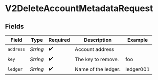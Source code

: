 # V2DeleteAccountMetadataRequest


## Fields

| Field               | Type                | Required            | Description         | Example             |
| ------------------- | ------------------- | ------------------- | ------------------- | ------------------- |
| `address`           | *String*            | :heavy_check_mark:  | Account address     |                     |
| `key`               | *String*            | :heavy_check_mark:  | The key to remove.  | foo                 |
| `ledger`            | *String*            | :heavy_check_mark:  | Name of the ledger. | ledger001           |